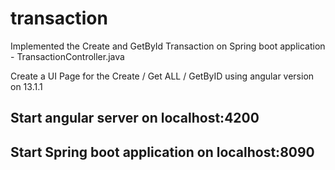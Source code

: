 # transaction

Implemented the Create and GetById Transaction on Spring boot application - TransactionController.java

Create a UI Page for the Create / Get ALL / GetByID using angular version on 13.1.1

## Start angular server on localhost:4200

## Start Spring boot application on localhost:8090

